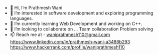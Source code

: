 - 👋 Hi, I’m Prathmesh Wani
- 👀 I’m interested in software development and exploring programming languages.
- 🌱 I’m currently learning Web Development and working on C++.
- 💞️ I’m looking to collaborate on ...
     Team collaboration
     Problem solving 
- 📫 Reach me at -
     waniprathmesh110@gmail.com
     https://www.linkedin.com/in/prathmesh-wani-a3486b293
     https://www.hackerrank.com/profile/waniprathmesh110


<!---
wprathmesh/wprathmesh is a ✨ special ✨ repository because its `README.md` (this file) appears on your GitHub profile.
You can click the Preview link to take a look at your changes.
--->
